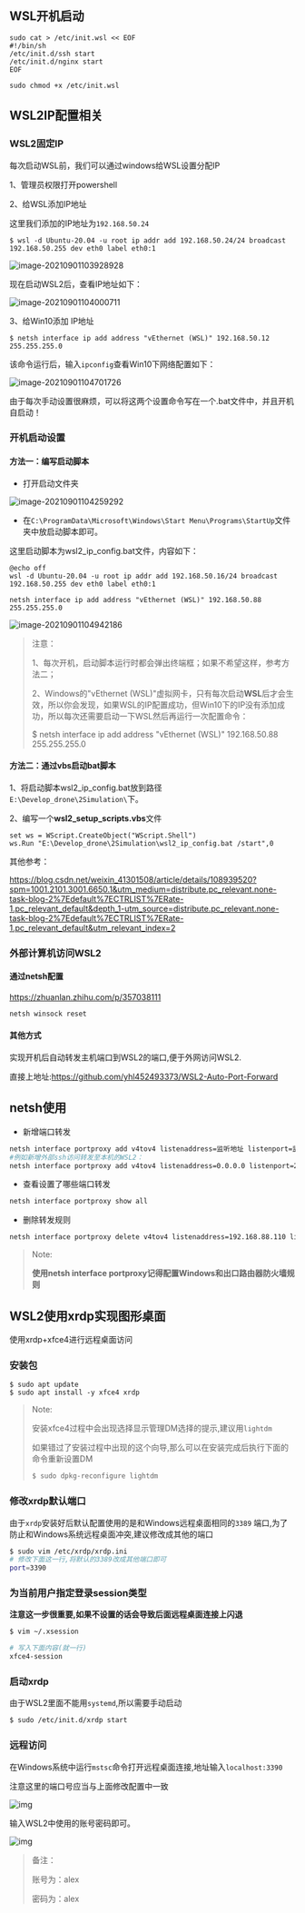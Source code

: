## WSL开机启动

```shell
sudo cat > /etc/init.wsl << EOF
#!/bin/sh
/etc/init.d/ssh start
/etc/init.d/nginx start
EOF

sudo chmod +x /etc/init.wsl

```

## WSL2IP配置相关

### WSL2固定IP

每次启动WSL前，我们可以通过windows给WSL设置分配IP

1、管理员权限打开powershell

2、给WSL添加IP地址

这里我们添加的IP地址为`192.168.50.24`

```shell
$ wsl -d Ubuntu-20.04 -u root ip addr add 192.168.50.24/24 broadcast 192.168.50.255 dev eth0 label eth0:1
```

![image-20210901103928928](https://gitee.com/bpnotes/pic-museum/raw/master/pictures/image-20210901103928928.png)

现在启动WSL2后，查看IP地址如下：

![image-20210901104000711](https://gitee.com/bpnotes/pic-museum/raw/master/pictures/image-20210901104000711.png)

3、给Win10添加 IP地址

```shell
$ netsh interface ip add address "vEthernet (WSL)" 192.168.50.12 255.255.255.0
```

该命令运行后，输入`ipconfig`查看Win10下网络配置如下：

![image-20210901104701726](https://gitee.com/bpnotes/pic-museum/raw/master/pictures/image-20210901104701726.png)

由于每次手动设置很麻烦，可以将这两个设置命令写在一个.bat文件中，并且开机自启动！

### 开机启动设置

#### 方法一：编写启动脚本

- 打开启动文件夹

![image-20210901104259292](https://gitee.com/bpnotes/pic-museum/raw/master/pictures/image-20210901104259292.png)

- 在`C:\ProgramData\Microsoft\Windows\Start Menu\Programs\StartUp`文件夹中放启动脚本即可。

这里启动脚本为wsl2_ip_config.bat文件，内容如下：

```shell
@echo off
wsl -d Ubuntu-20.04 -u root ip addr add 192.168.50.16/24 broadcast 192.168.50.255 dev eth0 label eth0:1

netsh interface ip add address "vEthernet (WSL)" 192.168.50.88 255.255.255.0
```



![image-20210901104942186](https://gitee.com/bpnotes/pic-museum/raw/master/pictures/image-20210901104942186.png)

> 注意：
>
> 1、每次开机，启动脚本运行时都会弹出终端框；如果不希望这样，参考方法二；
>
> 2、Windows的"vEthernet (WSL)"虚拟网卡，只有每次启动**WSL**后才会生效，所以你会发现，如果WSL的IP配置成功，但Win10下的IP没有添加成功，所以每次还需要启动一下WSL然后再运行一次配置命令：
>
> $ netsh interface ip add address "vEthernet (WSL)" 192.168.50.88 255.255.255.0

#### 方法二：通过vbs启动bat脚本

1、将启动脚本wsl2_ip_config.bat放到路径`E:\Develop_drone\2Simulation\`下。

2、编写一个**wsl2_setup_scripts.vbs**文件

```shell
set ws = WScript.CreateObject("WScript.Shell")
ws.Run "E:\Develop_drone\2Simulation\wsl2_ip_config.bat /start",0
```

其他参考：

https://blog.csdn.net/weixin_41301508/article/details/108939520?spm=1001.2101.3001.6650.1&utm_medium=distribute.pc_relevant.none-task-blog-2%7Edefault%7ECTRLIST%7ERate-1.pc_relevant_default&depth_1-utm_source=distribute.pc_relevant.none-task-blog-2%7Edefault%7ECTRLIST%7ERate-1.pc_relevant_default&utm_relevant_index=2



### 外部计算机访问WSL2

#### 通过netsh配置

https://zhuanlan.zhihu.com/p/357038111

```html
netsh winsock reset
```

#### 其他方式

实现开机后自动转发主机端口到WSL2的端口,便于外网访问WSL2.

直接上地址:https://github.com/yhl452493373/WSL2-Auto-Port-Forward

## netsh使用

- 新增端口转发

```bash
netsh interface portproxy add v4tov4 listenaddress=监听地址 listenport=监听端口 connectaddress=转发到的地址 connectport=转发到的端口
#例如新增外部ssh访问转发至本机的WSL2：
netsh interface portproxy add v4tov4 listenaddress=0.0.0.0 listenport=22 connectaddress=wsl2ip connectport=22
```

- 查看设置了哪些端口转发

```bash
netsh interface portproxy show all
```

- 删除转发规则

```bash 
netsh interface portproxy delete v4tov4 listenaddress=192.168.88.110 listenport=9988
```

> Note:
>
> **使用netsh interface portproxy记得配置Windows和出口路由器防火墙规则**



## WSL2使用xrdp实现图形桌面

使用xrdp+xfce4进行远程桌面访问

### 安装包

```shell
$ sudo apt update
$ sudo apt install -y xfce4 xrdp
```

> Note:
>
> 安装xfce4过程中会出现选择显示管理DM选择的提示,建议用`lightdm`
>
> 如果错过了安装过程中出现的这个向导,那么可以在安装完成后执行下面的命令重新设置DM
>
> ```bash
> $ sudo dpkg-reconfigure lightdm
> ```

### 修改xrdp默认端口

由于`xrdp`安装好后默认配置使用的是和Windows远程桌面相同的`3389` 端口,为了防止和Windows系统远程桌面冲突,建议修改成其他的端口

```bash
$ sudo vim /etc/xrdp/xrdp.ini
# 修改下面这一行,将默认的3389改成其他端口即可
port=3390
```

### 为当前用户指定登录session类型

**注意这一步很重要,如果不设置的话会导致后面远程桌面连接上闪退**

```bash
$ vim ~/.xsession

# 写入下面内容(就一行)
xfce4-session
```

### 启动xrdp

由于WSL2里面不能用`systemd`,所以需要手动启动

```bash
$ sudo /etc/init.d/xrdp start
```

### 远程访问

在Windows系统中运行`mstsc`命令打开远程桌面连接,地址输入`localhost:3390`

注意这里的端口号应当与上面修改配置中一致

![img](https://pic2.zhimg.com/v2-b54f20073cc799a263e989a08ac1e96d_r.jpg)

输入WSL2中使用的账号密码即可。

![img](https://gitee.com/bpnotes/pic-museum/raw/master/pictures/v2-d7675c5320343dafc169040d1e881594_720w.jpg)

> 备注：
>
> 账号为：alex
>
> 密码为：alex
